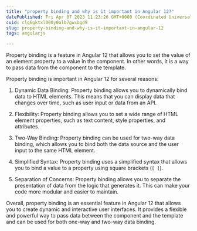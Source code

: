 ```yaml
---
title: "property binding and why is it important in Angular 12?"
datePublished: Fri Apr 07 2023 11:23:26 GMT+0000 (Coordinated Universal Time)
cuid: clg6gktxl000y0alb7gwxbgd9
slug: property-binding-and-why-is-it-important-in-angular-12
tags: angularjs

---
```


Property binding is a feature in Angular 12 that allows you to set the value of an element property to a value in the component. In other words, it is a way to pass data from the component to the template.

Property binding is important in Angular 12 for several reasons:

1. Dynamic Data Binding: Property binding allows you to dynamically bind data to HTML elements. This means that you can display data that changes over time, such as user input or data from an API.
    
2. Flexibility: Property binding allows you to set a wide range of HTML element properties, such as text content, style properties, and attributes.
    
3. Two-Way Binding: Property binding can be used for two-way data binding, which allows you to bind both the data source and the user input to the same HTML element.
    
4. Simplified Syntax: Property binding uses a simplified syntax that allows you to bind a value to a property using square brackets (`[ ]`).
    
5. Separation of Concerns: Property binding allows you to separate the presentation of data from the logic that generates it. This can make your code more modular and easier to maintain.
    

Overall, property binding is an essential feature in Angular 12 that allows you to create dynamic and interactive user interfaces. It provides a flexible and powerful way to pass data between the component and the template and can be used for both one-way and two-way data binding.